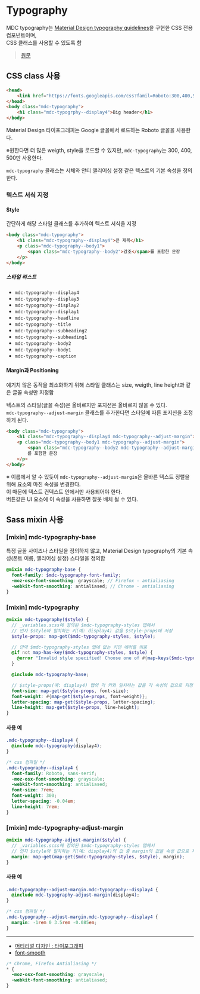 # Typography

MDC typography는 [Material Design typography guidelines](https://material.io/guidelines/style/typography.html)을 구현한 CSS 전용 컴포넌트이며,  
CSS 클래스를 사용할 수 있도록 함

> [원문](https://material.io/components/web/catalog/typography/)

## CSS class 사용

```html
<head>
    <link href="https://fonts.googleapis.com/css?famil=Roboto:300,400,500" rel="stylesheet">
</head>
<body class="mdc-typography">
    <h1 class="mdc-typogrphy--display4">Big header</h1>
</body>
```

Material Design 타이포그래피는 Google 글꼴에서 로드하는 Roboto 글꼴을 사용한다.  

※원한다면 더 많은 weigth, style을 로드할 수 있지만, `mdc-typography`는 300, 400, 500만 사용한다.

`mdc-typography` 클래스는 서체와 안티 앨리어싱 설정 같은 텍스트의 기본 속성을 정의한다.

### 텍스트 서식 지정

#### Style
간단하게 해당 스타일 클래스를 추가하여 텍스트 서식을 지정

```html
<body class="mdc-typography">
    <h1 class="mdc-typography--display4">큰 제목</h1>
    <p class="mdc-typography--body1">
        <span class="mdc-typography--body2">강조</span>를 포함한 문장
    </p>
</body>
```

##### 스타일 리스트

+ `mdc-typography--display4`
+ `mdc-typography--display3`
+ `mdc-typography--display2`
+ `mdc-typography--display1`
+ `mdc-typography--headline`
+ `mdc-typography--title`
+ `mdc-typography--subheading2`
+ `mdc-typography--subheading1`
+ `mdc-typography--body2`
+ `mdc-typography--body1`
+ `mdc-typography--caption`

#### Margin과 Positioning

예기치 않은 동작을 최소화하기 위해 스타일 클래스는 size, weigth, line height과 같은 글꼴 속성만 지정함  


텍스트의 스타일(글꼴 속성)은 올바르지만 포지션은 올바르지 않을 수 있다.  
`mdc-typography--adjust-margin` 클래스를 추가한다면 스타일에 따른 포지션을 조정하게 된다.

```html
<body class="mdc-typography">
    <h1 class="mdc-typography--display4 mdc-typography--adjust-margin">큰 제목</h1>
    <p class="mdc-typography--body1 mdc-typography--adjust-margin">
        <span class="mdc-typography--body2 mdc-typography--adjust-margin">강조</span>
        를 포함한 문장
    </p>
</body>
```

※ 이름에서 알 수 있듯이 `mdc-typography--adjust-margin`은 올바른 텍스트 정렬을 위해 요소의 마진 속성을 변경한다.  
이 때문에 텍스트 컨텍스트 안에서만 사용되어야 한다.  
버튼같은 UI 요소에 이 속성을 사용하면 잘못 배치 될 수 있다. 

## Sass mixin 사용

### [mixin] mdc-typography-base

특정 글꼴 사이즈나 스타일을 정의하지 않고, Material Design typography의 기본 속성(폰트 이름, 앨리어싱 설정) 스타일을 정의함  

```scss
@mixin mdc-typography-base {
  font-family: $mdc-typography-font-family;
  -moz-osx-font-smoothing: grayscale; // Firefox - antialiasing 
  -webkit-font-smoothing: antialiased; // Chrome - antialiasing 
}
```

### [mixin] mdc-typography

```scss
@mixin mdc-typography($style) {
  // _variables.scss에 정의된 $mdc-typography-styles 맵에서
  // 인자 $style와 일치하는 키(예: display4) 값을 $style-props에 저장
  $style-props: map-get($mdc-typography-styles, $style);

  // 만약 $mdc-typography-styles 맵에 없는 키면 에러를 띄움
  @if not map-has-key($mdc-typography-styles, $style) {
    @error "Invalid style specified! Choose one of #{map-keys($mdc-typography-styles)}";
  }

  @include mdc-typography-base;

  // $style-props(예: display4) 맵의 각 키와 일치하는 값을 각 속성의 값으로 지정함
  font-size: map-get($style-props, font-size);
  font-weight: #{map-get($style-props, font-weight)};
  letter-spacing: map-get($style-props, letter-spacing);
  line-height: map-get($style-props, line-height);
}
```

#### 사용 예

```scss
.mdc-typography--display4 {
  @include mdc-typography(display4);
}
```

```css
/* css 컴파일 */
.mdc-typography--display4 {
  font-family: Roboto, sans-serif;
  -moz-osx-font-smoothing: grayscale;
  -webkit-font-smoothing: antialiased;
  font-size: 7rem;
  font-weight: 300;
  letter-spacing: -0.04em;
  line-height: 7rem;
}
```
### [mixin] mdc-typography-adjust-margin

```scss
@mixin mdc-typography-adjust-margin($style) {
  // _variables.scss에 정의된 $mdc-typography-styles 맵에서
  // 인자 $style와 일치하는 키(예: display4)의 값 중 margin의 값을 속성 값으로 지정함
  margin: map-get(map-get($mdc-typography-styles, $style), margin);
}
```

#### 사용 예

```scss
.mdc-typography--adjust-margin.mdc-typography--display4 {
  @include mdc-typography-adjust-margin(display4);
}
```

```css
/* css 컴파일 */
.mdc-typography--adjust-margin.mdc-typography--display4 {
  margin: -1rem 0 3.5rem -0.085em;
}
```
***

+ [머티리얼 디자인 : 타이포그래피](http://davidlab.net/google-design-ko/style/typography.html)
+ [font-smooth](https://developer.mozilla.org/en-US/docs/Web/CSS/font-smooth)

```css
/* Chrome, Firefox Antialiasing */
* {
  -moz-osx-font-smoothing: grayscale;
  -webkit-font-smoothing: antialiased;
}
```